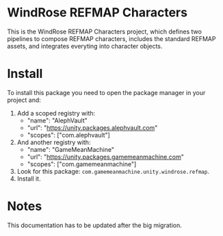 # WindRose REFMAP Characters
This is the WindRose REFMAP Characters project, which defines two pipelines to compose REFMAP characters, includes the standard REFMAP assets, and integrates everyting into character objects.

# Install
To install this package you need to open the package manager in your project and:

  1. Add a scoped registry with:
     - "name": "AlephVault"
     - "url": "https://unity.packages.alephvault.com"
     - "scopes": ["com.alephvault"]
  2. And another registry with:
     - "name": "GameMeanMachine"
     - "url": "https://unity.packages.gamemeanmachine.com"
     - "scopes": ["com.gamemeanmachine"]
  2. Look for this package: `com.gamemeanmachine.unity.windrose.refmap`.
  3. Install it.

# Notes
This documentation has to be updated after the big migration.
